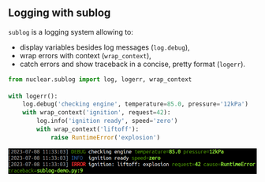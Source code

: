 ## Logging with sublog
`sublog` is a logging system allowing to:  
- display variables besides log messages (`log.debug`),
- wrap errors with context (`wrap_context`),
- catch errors and show traceback in a concise, pretty format (`logerr`).

```python
from nuclear.sublog import log, logerr, wrap_context

with logerr():
    log.debug('checking engine', temperature=85.0, pressure='12kPa')
    with wrap_context('ignition', request=42):
        log.info('ignition ready', speed='zero')
        with wrap_context('liftoff'):
            raise RuntimeError('explosion')
```

![sublog demo](https://github.com/igrek51/nuclear/blob/master/docs/img/sublog-demo.png?raw=true)
